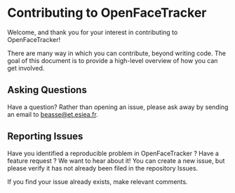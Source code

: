 # Contributing to OpenFaceTracker

Welcome, and thank you for your interest in contributing to OpenFaceTracker!

There are many way in which you can contribute, beyond writing code. The goal of this document is to provide
a high-level overview of how you can get involved.

## Asking Questions

Have a question? Rather than opening an issue, please ask away by sending an email to [beasse@et.esiea.fr](mailto:beasse@et.esiea.fr).

## Reporting Issues

Have you identified a reproducible problem in OpenFaceTracker ? Have a feature request ? We want to hear about
it! You can create a new issue, but please verify it has not already been filed in the repository Issues.

If you find your issue already exists, make relevant comments.
